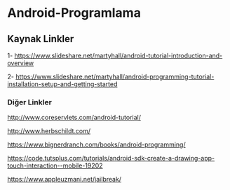 # Android-Programlama

## Kaynak Linkler

1- https://www.slideshare.net/martyhall/android-tutorial-introduction-and-overview

2- https://www.slideshare.net/martyhall/android-programming-tutorial-installation-setup-and-getting-started

### Diğer Linkler

http://www.coreservlets.com/android-tutorial/

http://www.herbschildt.com/

https://www.bignerdranch.com/books/android-programming/

https://code.tutsplus.com/tutorials/android-sdk-create-a-drawing-app-touch-interaction--mobile-19202

https://www.appleuzmani.net/jailbreak/
